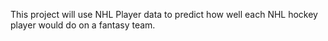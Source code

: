 This project will use NHL Player data to predict how well each NHL hockey player would do on a fantasy team.